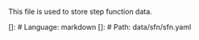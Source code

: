 This file is used to store step function data.

[]: # Language: markdown
[]: # Path: data/sfn/sfn.yaml
